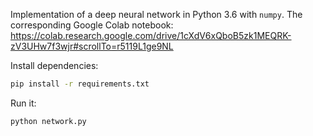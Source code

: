 Implementation of a deep neural network in Python 3.6 with `numpy`. 
The corresponding Google Colab notebook: https://colab.research.google.com/drive/1cXdV6xQboB5zk1MEQRK-zV3UHw7f3wjr#scrollTo=r5119L1ge9NL

Install dependencies:

```bash
pip install -r requirements.txt
```

Run it:

```bash
python network.py
``` 